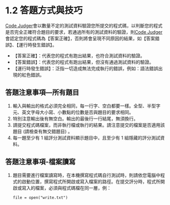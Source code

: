 # 1.2 答題方式與技巧

[Code Judger](http://www.codejudger.com)會以數量不定的測試資料驗證您所提交的程式碼，以判斷您的程式是否完全正確符合題目的要求，若通過所有的測試資料的驗證，則[Code Judger](http://www.codejudger.com)會認定您的程式碼為【答案正確】，否則將會呈現不同原因的結果，如【答案錯誤】、【運行時發生錯誤】。

- 【答案正確】：代表您的程式有跑出結果，也符合測試資料的驗證。
- 【答案錯誤】：代表您的程式有跑出結果，但沒有通過測試資料的驗證。
- 【運行時發生錯誤】：泛指一切造成無法完成執行的錯誤，例如：語法錯誤出現的紅色錯誤。

## 答題注意事項—所有題目

1. 輸入與輸出的格式必須完全相同，每一行字、空白都要一樣。全型、半型字元、英文字母大小寫、小數點的位數是否與題目的要求相同。
2. 特別注意輸出後有無空白。輸出的最後行一行結尾，無須換行。
3. 請提交程式碼檔案，而非執行檔或執行的結果。請注意提交的檔案是否適用該題目 (請檢查有無交錯題目) 。
4. 每一題至少有 1 組評分測試資料顯示題目中，且至少有 1 組隱藏的評分測試資料。

## 答題注意事項-檔案讀寫

1. 題目需要進行檔案讀寫時，在本機撰寫程式碼自行測試時，則請依您電腦中程式的啟動位置，撰寫程式所開啟或寫入檔案的路徑。在提交評分時，程式所開啟或寫入的檔案，必須與程式碼檔在同一層，例：

   ```text
   file = open("write.txt")
   ```
